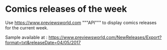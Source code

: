 # Comics releases of the week

Use https://www.previewsworld.com """API""" to display comics releases for the current week.

Sample available at : https://www.previewsworld.com/NewReleases/Export?format=txt&releaseDate=04/05/2017

